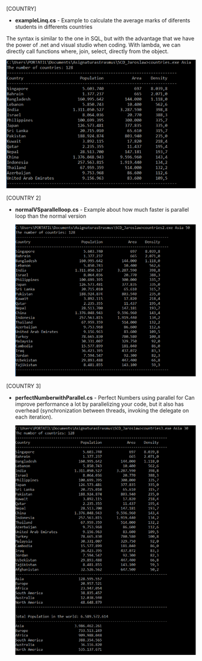 [COUNTRY]
* **exampleLinq.cs** - Example to calculate the average marks of diferents students 
in differents countries 

 The syntax is similar to the one in SQL, but with the advantage that we have the power of .net and visual studio when coding. With lambda, we can directly call functions where, join, select, directly from the object.

  ![Country](img/Country.PNG)

[COUNTRY 2]
* **normalVSparallelloop.cs** - Example about how much faster is parallel loop than the normal 
version

  ![Country 2](img/Country2.PNG)

[COUNTRY 3]
* **perfectNumberwithParallel.cs** - Perfect Numbers using parallel for
  Can improve performance a lot by parallelizing your code, but it also has overhead (synchronization between threads, invoking the delegate on each iteration).

  ![Country 3](img/Country3.PNG)